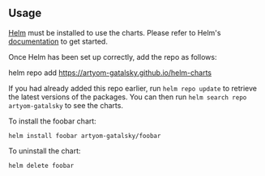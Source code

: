 ## Usage

[Helm](https://helm.sh) must be installed to use the charts.  Please refer to
Helm's [documentation](https://helm.sh/docs) to get started.

Once Helm has been set up correctly, add the repo as follows:

  helm repo add <alias> https://artyom-gatalsky.github.io/helm-charts

If you had already added this repo earlier, run `helm repo update` to retrieve
the latest versions of the packages.  You can then run `helm search repo
artyom-gatalsky` to see the charts.

To install the foobar chart:

    helm install foobar artyom-gatalsky/foobar

To uninstall the chart:

    helm delete foobar
